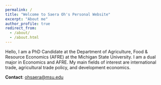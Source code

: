 ```yaml
---
permalink: /
title: "Welcome to Saera Oh's Personal Website"
excerpt: "About me"
author_profile: true
redirect_from: 
  - /about/
  - /about.html
---
```


Hello, I am a PhD Candidate at the Department of Agriculture, Food & Resource Economics (AFRE) at the Michigan State University. I am a dual major in Economics and AFRE. My main fields of interest are international trade, agricultural trade policy, and development economics.

**Contact**: ohsaera@msu.edu





